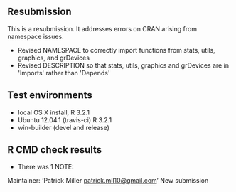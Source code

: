 ## Resubmission
This is a resubmission. It addresses errors on CRAN arising from namespace issues.

* Revised NAMESPACE to correctly import functions from stats, utils, graphics, and grDevices
* Revised DESCRIPTION so that stats, utils, graphics and grDevices are in 'Imports' rather than 'Depends'

## Test environments

* local OS X install, R 3.2.1
* Ubuntu 12.04.1 (travis-ci) R 3.2.1
* win-builder (devel and release)

## R CMD check results

* There was 1 NOTE:

Maintainer: ‘Patrick Miller <patrick.mil10@gmail.com>’
New submission


